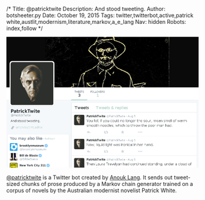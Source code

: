 /*
Title: @patricktwite
Description: And stood tweeting.
Author: botsheeter.py
Date: October 19, 2015
Tags: twitter,twitterbot,active,patrick white,austlit,modernism,literature,markov,a_e_lang
Nav: hidden
Robots: index,follow
*/

[![](/content/bots/twitterbots/images/patricktwite.png)](https://twitter.com/patricktwite)

[@patricktwite](https://twitter.com/patricktwite) is a Twitter bot created by [Anouk Lang](https://twitter.com/a_e_lang). It sends out tweet-sized chunks of prose produced by a Markov chain generator trained on a corpus of novels by the Australian modernist novelist Patrick White. 

